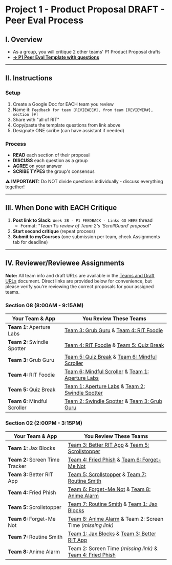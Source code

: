 # Project 1 - Product Proposal DRAFT - Peer Eval Process

## I. Overview
- As a group, you will critique 2 other teams' P1 Product Proposal drafts
- **[→ P1 Peer Eval Template with questions](https://docs.google.com/document/d/1CAPF8K9el4CezmS6bWnHoLaBGgV3lhGh40rxWIcxGd8/edit?usp=sharing)**

---

## II. Instructions

### Setup
1. Create a Google Doc for EACH team you review
2. Name it: `Feedback for team [REVIEWEE#], from team [REVIEWER#], section [#]`
3. Share with "all of RIT" 
4. Copy/paste the template questions from link above
5. Designate ONE scribe (can have assistant if needed)

### Process
- **READ** each section of their proposal
- **DISCUSS** each question as a group
- **AGREE** on your answer
- **SCRIBE TYPES** the group's consensus

⚠️ **IMPORTANT:** Do NOT divide questions individually - discuss everything together!

---

## III. When Done with EACH Critique

1. **Post link to Slack:** `Week 3B - P1 FEEDBACK - Links GO HERE` thread
   - Format: *"Team 1's review of Team 2's 'ScrollGuard' proposal"*
2. **Start second critique** (repeat process)
3. **Submit to myCourses** (one submission per team, check Assignments tab for deadline)

---

## IV. Reviewer/Reviewee Assignments

**Note:** All team info and draft URLs are available in the [Teams and Draft URLs](https://github.com/jptweb/IGME-110-Fall-2025/blob/main/documents/p1-teams-and-ideas.md) document. Direct links are provided below for convenience, but please verify you're reviewing the correct proposals for your assigned teams.

### Section 08 (8:00AM - 9:15AM)

| Your Team & App | You Review These Teams |
|-----------------|------------------------|
| **Team 1:** Aperture Labs | [Team 3: Grub Guru](https://docs.google.com/document/d/18bAXx405mIC8jAymihIgWySjjlv85rPFgO6X7xa3DgM/) & [Team 4: RIT Foodie](https://docs.google.com/document/d/1EDiXIhL8cJ7KtnAo05qBmIZmqpuyVdQlh7lfk9bYJH8/) |
| **Team 2:** Swindle Spotter | [Team 4: RIT Foodie](https://docs.google.com/document/d/1EDiXIhL8cJ7KtnAo05qBmIZmqpuyVdQlh7lfk9bYJH8/) & [Team 5: Quiz Break](https://docs.google.com/document/d/1Ua3Nd0y-F_80uL8mYBRE-KN76vgmefjvaho1UvvAY7s) |
| **Team 3:** Grub Guru | [Team 5: Quiz Break](https://docs.google.com/document/d/1Ua3Nd0y-F_80uL8mYBRE-KN76vgmefjvaho1UvvAY7s) & [Team 6: Mindful Scroller](https://docs.google.com/document/d/1L4zmpzelJtDFfu2UklAO_pUOW6iXDKr9fy3_R9fdbKc/) |
| **Team 4:** RIT Foodie | [Team 6: Mindful Scroller](https://docs.google.com/document/d/1L4zmpzelJtDFfu2UklAO_pUOW6iXDKr9fy3_R9fdbKc/) & [Team 1: Aperture Labs](https://docs.google.com/document/d/1VMTbZtnElCD6XwI65QXv_4SIvf13hh4co7fkjv-z4yE/) |
| **Team 5:** Quiz Break | [Team 1: Aperture Labs](https://docs.google.com/document/d/1VMTbZtnElCD6XwI65QXv_4SIvf13hh4co7fkjv-z4yE/) & [Team 2: Swindle Spotter](https://docs.google.com/document/d/13x2v34iebp9jWjwBtkZFW567yzXpVrofGAZ8XNf_2HM/) |
| **Team 6:** Mindful Scroller | [Team 2: Swindle Spotter](https://docs.google.com/document/d/13x2v34iebp9jWjwBtkZFW567yzXpVrofGAZ8XNf_2HM/) & [Team 3: Grub Guru](https://docs.google.com/document/d/18bAXx405mIC8jAymihIgWySjjlv85rPFgO6X7xa3DgM/) |

### Section 02 (2:00PM - 3:15PM)

| Your Team & App | You Review These Teams |
|-----------------|------------------------|
| **Team 1:** Jax Blocks | [Team 3: Better RIT App](https://docs.google.com/document/d/19BEb0MzXGNIjpljd0S9bNewUlm_tebFjw22uZOMDIdk/) & [Team 5: Scrollstopper](https://docs.google.com/document/d/1YorpqJY7THrlZZPV_U18RbwwAAn9zVwHmcDghvFT4xw/) |
| **Team 2:** Screen Time Tracker | [Team 4: Fried Phish](https://docs.google.com/document/d/1gnnVBSm4SMH2FDTAhZ26Muevn9XyyLVEztM3Vwq3hPE/) & [Team 6: Forget-Me Not](https://docs.google.com/document/d/1yOMXf8iWZyAOXdVjtSJqfzSHqFWP34PJ-X0eFVskXLk/) |
| **Team 3:** Better RIT App | [Team 5: Scrollstopper](https://docs.google.com/document/d/1YorpqJY7THrlZZPV_U18RbwwAAn9zVwHmcDghvFT4xw/) & [Team 7: Routine Smith](https://docs.google.com/document/d/13okHs4zNYqvwhy4dLfKTuFwLyu9vzUK5ohkRlm2-bRs/) |
| **Team 4:** Fried Phish | [Team 6: Forget-Me Not](https://docs.google.com/document/d/1yOMXf8iWZyAOXdVjtSJqfzSHqFWP34PJ-X0eFVskXLk/) & [Team 8: Anime Alarm](https://docs.google.com/document/d/18sY8b6NHwszvQt2GGiIKRj8xKX0rDgyQtUzIqpJLhjk/) |
| **Team 5:** Scrollstopper | [Team 7: Routine Smith](https://docs.google.com/document/d/13okHs4zNYqvwhy4dLfKTuFwLyu9vzUK5ohkRlm2-bRs/) & [Team 1: Jax Blocks](https://docs.google.com/document/d/1uyOmdjpx-geHPPX0k4hmrqWbKjbDA9c2FwQTN2P2B6g/) |
| **Team 6:** Forget-Me Not | [Team 8: Anime Alarm](https://docs.google.com/document/d/18sY8b6NHwszvQt2GGiIKRj8xKX0rDgyQtUzIqpJLhjk/) & Team 2: Screen Time *(missing link)* |
| **Team 7:** Routine Smith | [Team 1: Jax Blocks](https://docs.google.com/document/d/1uyOmdjpx-geHPPX0k4hmrqWbKjbDA9c2FwQTN2P2B6g/) & [Team 3: Better RIT App](https://docs.google.com/document/d/19BEb0MzXGNIjpljd0S9bNewUlm_tebFjw22uZOMDIdk/) |
| **Team 8:** Anime Alarm | Team 2: Screen Time *(missing link)* & [Team 4: Fried Phish](https://docs.google.com/document/d/1gnnVBSm4SMH2FDTAhZ26Muevn9XyyLVEztM3Vwq3hPE/) |
